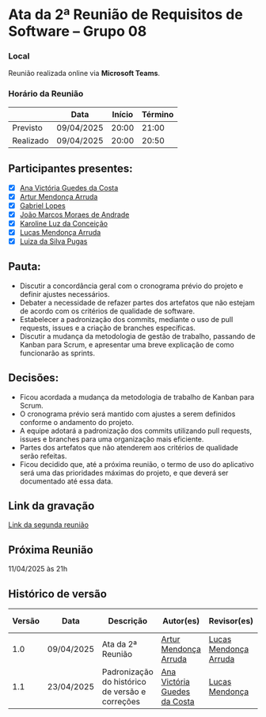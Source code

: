 # Ata da 2ª Reunião de Requisitos de Software – Grupo 08

### Local
Reunião realizada online via **Microsoft Teams**.

### Horário da Reunião

|          | Data       | Início| Término |
|----------|------------|-------|---------|
| Previsto | 09/04/2025 | 20:00 | 21:00   |
| Realizado| 09/04/2025 | 20:00 | 20:50   |

## Participantes presentes:
- [x] [Ana Victória Guedes da Costa](https://github.com/navicg)
- [x] [Artur Mendonça Arruda](https://github.com/ArtyMend07)
- [x] [Gabriel Lopes](https://github.com/BrzGab)
- [x] [João Marcos Moraes de Andrade](https://github.com/JJOAOMARCOSS)
- [x] [Karoline Luz da Conceição](https://github.com/KarolineLuz)
- [x] [Lucas Mendonça Arruda](https://github.com/lucasarruda9)
- [x] [Luiza da Silva Pugas](https://github.com/Luizaxx)

## Pauta:
* Discutir a concordância geral com o cronograma prévio do projeto e definir ajustes necessários.
*  Debater a necessidade de refazer partes dos artefatos que não estejam de acordo com os critérios de qualidade de software.
* Estabelecer a padronização dos commits, mediante o uso de pull requests, issues e a criação de branches específicas.
* Discutir a mudança da metodologia de gestão de trabalho, passando de Kanban para Scrum, e apresentar uma breve explicação de como funcionarão as sprints.



## Decisões:
* Ficou acordada a mudança da metodologia de trabalho de Kanban para Scrum.
* O cronograma prévio será mantido com ajustes a serem definidos conforme o andamento do projeto.
* A equipe adotará a padronização dos commits utilizando pull requests, issues e branches para uma organização mais eficiente.
* Partes dos artefatos que não atenderem aos critérios de qualidade serão refeitas.
* Ficou decidido que, até a próxima reunião, o termo de uso do aplicativo será uma das prioridades máximas do projeto, e que deverá ser documentado até essa data.

## Link da gravação
[Link da segunda reunião](https://youtu.be/CwQa5EshHGc)
## Próxima Reunião 
11/04/2025 às 21h

## Histórico de versão
Versão  | Data | Descrição | Autor(es) | Revisor(es) | Data da Revisão
-------- | ------ | ------ | ---------- | ---------- | --------
1.0 | 09/04/2025 | Ata da 2ª Reunião  | [Artur Mendonça Arruda](https://github.com/ArtyMend07) | [Lucas Mendonça Arruda](https://github.com/lucasarruda9)| 10/04/2025
|1.1|  23/04/2025 |Padronização do histórico de versão e correções|[Ana Victória Guedes da Costa](https://github.com/navicg)| [Lucas Mendonça ](https://github.com/lucasarruda9) | 28/04/2025


